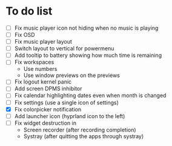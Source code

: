 # To do list

- [ ] Fix music player icon not hiding when no music is playing
- [ ] Fix OSD
- [ ] Fix music player layout
- [ ] Switch layout to vertical for powermenu
- [ ] Add tooltip to battery showing how much time is remaining
- [ ] Fix workspaces
  - Use numbers
  - Use window previews on the previews
- [ ] Fix logout kernel panic
- [ ] Add screen DPMS inhibitor
- [ ] Fix calendar highlighting dates even when month is changed
- [ ] Fix settings (use a single icon of settings)
- [x] Fix colorpicker notification
- [ ] Add launcher icon (hyprland icon to the left)
- [ ] Fix widget destruction in
  - Screen recorder (after recording completion)
  - Systray (after quitting the apps through systray)
